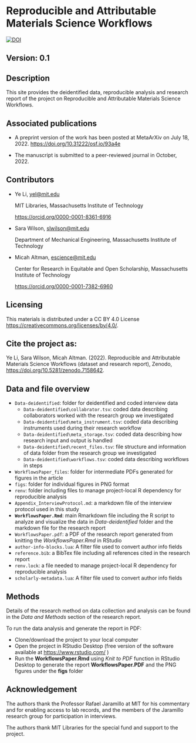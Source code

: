 # Reproducible and Attributable Materials Science Workflows
[![DOI](https://zenodo.org/badge/544916792.svg)](https://zenodo.org/badge/latestdoi/544916792) 

## Version: 0.1

## Description
This site provides the deidentified data, reproducible analysis and research report of the project on Reproducible and Attributable Materials Science Workflows. 

## Associated publications
- A preprint version of the work has been posted at MetaArXiv on July 18, 2022. https://doi.org/10.31222/osf.io/93a4e 

- The manuscript is submitted to a peer-reviewed journal in October, 2022.

## Contributors 
- Ye Li, yel@mit.edu

    MIT Libraries, Massachusetts Institute of Technology

    https://orcid.org/0000-0001-8361-6916 

- Sara Wilson, slwilson@mit.edu

    Department of Mechanical Engineering, Massachusetts Institute of Technology

- Micah Altman, escience@mit.edu
    
    Center for Research in Equitable and Open Scholarship, Massachusetts Institute of Technology

    https://orcid.org/0000-0001-7382-6960 


## Licensing
This materials is distributed under a CC BY 4.0 License https://creativecommons.org/licenses/by/4.0/. 

## Cite the project as:
Ye Li, Sara Wilson, Micah Altman. (2022). Reproducible and Attributable Materials Science Workflows (dataset and research report), Zenodo, https://doi.org/10.5281/zenodo.7158642. 

## Data and file overview 

* `Data-deidentified`:  folder for deidentified and coded interview data
    * `Data-deidentified\collabrator.tsv`: coded data describing collaborators worked with the research group we investigated
    * `Data-deidentified\meta_instrument.tsv`: coded data describing instruments used during their research workflow
    * `Data-deidentified\meta_storage.tsv`: coded data describing how research input and output is handled
    * `Data-deidentified\recent_files.tsv`: file structure and information of data folder from the research group we investigated
    * `Data-deidentified\workflows.tsv`: coded data describing workflows in steps
* `WorkflowsPaper_files`: folder for intermediate PDFs generated for figures in the article
* `figs`: folder for individual figures in PNG format
* `renv`: folder including files to manage project-local R dependency for reproducible analysis 
* `Appendix_InterviewProtocol.md`: a markdown file of the interview protocol used in this study
* **`WorkflowsPaper.Rmd`**: main Rmarkdown file including the R script to analyze and visualize the data in *Data-deidentified* folder and the markdown file for the research report 
* `WorkflowsPaper.pdf`: a PDF of the research report generated from knitting the *WorkflowsPaper.Rmd* in RStudio 
* `author-info-blocks.lua`: A filter file used to convert author info fields
* `reference.bib`: a BibTex file including all references cited in the research report
* `renv.lock`: a file needed to manage project-local R dependency for reproducible analysis 
* `scholarly-metadata.lua`: A filter file used to convert author info fields 

## Methods
Details of the research method on data collection and analysis can be found in the *Data and Methods* section of the research report. 

To run the data analysis and generate the report in PDF:
- Clone/download the project to your local computer
- Open the project in RStudio Desktop (free version of the software available at https://www.rstudio.com/ )
- Run the **WorkflowsPaper.Rmd** using *Knit to PDF* function in RStudio Desktop to generate the report **WorkflowsPaper.PDF** and the PNG figures under the **figs** folder



## Acknowledgement
The authors thank the Professor Rafael Jaramillo at MIT for his commentary and for enabling access to lab records, and the members of the Jaramillo research group for participation in interviews.

The authors thank MIT Libraries for the special fund and support to the project.


